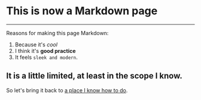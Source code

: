 # This is now a Markdown page
---
Reasons for making this page Markdown:
 1. Because it's *cool*
 2. I think it's **good practice**
 3. It feels `sleek and modern`.

## It is a little limited, at least in the scope I know.
So let's bring it back to [a place I know how to do](/index.html).